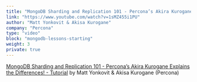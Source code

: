 ```yaml
---
title: "MongoDB Sharding and Replication 101 - Percona’s Akira Kurogane Explains the Differences! - Tutorial"
link: "https://www.youtube.com/watch?v=1sMZ455i1PU"
author: "Matt Yonkovit & Akisa Kurogane"
company: "Percona"
type: "video"
block: "mongodb-lessons-starting"
weight: 3
private: true
---
```


[MongoDB Sharding and Replication 101 - Percona’s Akira Kurogane Explains the Differences! - Tutorial](https://www.youtube.com/watch?v=1sMZ455i1PU) by Matt Yonkovit & Akisa Kurogane (Percona)